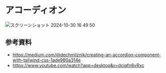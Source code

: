 # アコーディオン

![スクリーンショット 2024-10-30 16 49 50](https://github.com/user-attachments/assets/e867e89d-858f-42e1-abf9-e204a5f87a73)

## 参考資料

- https://medium.com/@dechmilznik/creating-an-accordion-component-with-tailwind-css-1ade980a314e
- https://www.youtube.com/watch?app=desktop&v=dciqfn6vRxc
